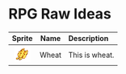 # RPG Raw Ideas

| Sprite | Name | Description |
|:---:|:---:|:---|
| ![](./HarvestItems/Wheat.png) | Wheat | This is wheat. |
